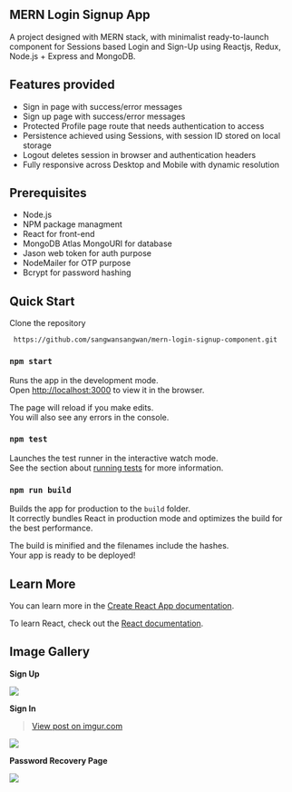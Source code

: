 ## MERN Login Signup App

A project designed with MERN stack, with minimalist ready-to-launch component for Sessions based Login and Sign-Up using Reactjs, Redux, Node.js + Express and MongoDB.

## Features provided

- Sign in page with success/error messages
- Sign up page with success/error messages
- Protected Profile page route that needs authentication to access
- Persistence achieved using Sessions, with session ID stored on local storage
- Logout deletes session in browser and authentication headers
- Fully responsive across Desktop and Mobile with dynamic resolution


## Prerequisites

- Node.js 
- NPM package managment 
- React for front-end
- MongoDB Atlas MongoURI for database
- Jason web token for auth purpose
- NodeMailer for OTP purpose
- Bcrypt for password hashing


## Quick Start

Clone the repository

```
 https://github.com/sangwansangwan/mern-login-signup-component.git
```


### `npm start`

Runs the app in the development mode.<br />
Open [http://localhost:3000](http://localhost:3000) to view it in the browser.

The page will reload if you make edits.<br />
You will also see any errors in the console.

### `npm test`

Launches the test runner in the interactive watch mode.<br />
See the section about [running tests](https://facebook.github.io/create-react-app/docs/running-tests) for more information.

### `npm run build`

Builds the app for production to the `build` folder.<br />
It correctly bundles React in production mode and optimizes the build for the best performance.

The build is minified and the filenames include the hashes.<br />
Your app is ready to be deployed!




## Learn More

You can learn more in the [Create React App documentation](https://facebook.github.io/create-react-app/docs/getting-started).

To learn React, check out the [React documentation](https://reactjs.org/).



## Image Gallery


**Sign Up**

<img src="https://imgur.com/YcSyon1">


**Sign In**
<blockquote class="imgur-embed-pub" lang="en" data-id="YcSyon1"><a href="//imgur.com/YcSyon1">View post on imgur.com</a></blockquote><script async src="//s.imgur.com/min/embed.js" charset="utf-8"></script>
<img src="https://imgur.com/xceWchF">

**Password Recovery Page**

<img src="https://imgur.com/xceWchF">

